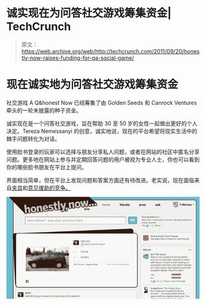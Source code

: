 # 诚实现在为问答社交游戏筹集资金| TechCrunch

> 原文：<https://web.archive.org/web/http://techcrunch.com/2011/09/20/honestly-now-raises-funding-for-qa-social-game/>

# 现在诚实地为问答社交游戏筹集资金

社交游戏 A Q&honest Now 已经筹集了由 Golden Seeds 和 Canrock Ventures 牵头的一轮未披露的种子资金。

诚实现在是一个问答社交游戏，旨在帮助 30 至 50 岁的女性一起做出更好的个人决定。Tereza Nemessanyi 的创意，诚实地说，现在的平台希望将现实生活中的棘手问题转化为对话。

使用脸书登录的玩家可以选择与朋友分享私人问题，或者在网站的社区中匿名分享问题。更多地在网站上参与并定期回答问题的用户被视为专业人士，你也可以看到你的哪些脸书朋友在平台上提问。

界面相当简单，但在平台上发现问题和答案方面还有待改进。老实说，现在面临来自[夹具](https://web.archive.org/web/20230308141258/https://techcrunch.com/2011/08/26/the-jig-is-up-delicious-founders-tasty-labs-debuts-qa-meets-problem-solving-platform/)和[意见援助的竞争。](https://web.archive.org/web/20230308141258/https://techcrunch.com/2011/08/11/mobile-qa-app-opinionaided-raises-4-3-million-from-softbank-and-others/)

![](img/b1ef4cb02e99f69570344f51cb6caa11.png)